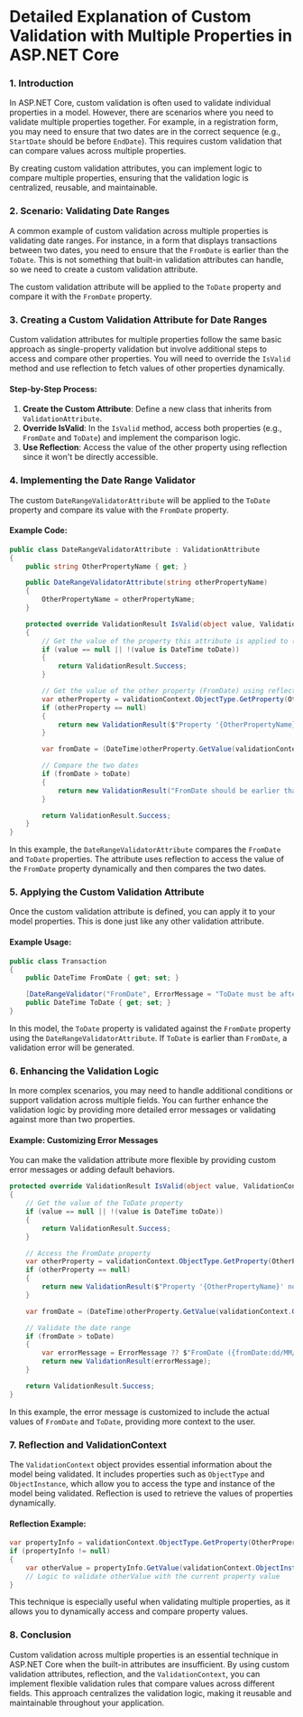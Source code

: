 
# Detailed Explanation of Custom Validation with Multiple Properties in ASP.NET Core

### 1. Introduction
In ASP.NET Core, custom validation is often used to validate individual properties in a model. However, there are scenarios where you need to validate multiple properties together. For example, in a registration form, you may need to ensure that two dates are in the correct sequence (e.g., `StartDate` should be before `EndDate`). This requires custom validation that can compare values across multiple properties.

By creating custom validation attributes, you can implement logic to compare multiple properties, ensuring that the validation logic is centralized, reusable, and maintainable.

### 2. Scenario: Validating Date Ranges
A common example of custom validation across multiple properties is validating date ranges. For instance, in a form that displays transactions between two dates, you need to ensure that the `FromDate` is earlier than the `ToDate`. This is not something that built-in validation attributes can handle, so we need to create a custom validation attribute.

The custom validation attribute will be applied to the `ToDate` property and compare it with the `FromDate` property.

### 3. Creating a Custom Validation Attribute for Date Ranges
Custom validation attributes for multiple properties follow the same basic approach as single-property validation but involve additional steps to access and compare other properties. You will need to override the `IsValid` method and use reflection to fetch values of other properties dynamically.

#### Step-by-Step Process:
1. **Create the Custom Attribute**: Define a new class that inherits from `ValidationAttribute`.
2. **Override IsValid**: In the `IsValid` method, access both properties (e.g., `FromDate` and `ToDate`) and implement the comparison logic.
3. **Use Reflection**: Access the value of the other property using reflection since it won't be directly accessible.

### 4. Implementing the Date Range Validator
The custom `DateRangeValidatorAttribute` will be applied to the `ToDate` property and compare its value with the `FromDate` property.

#### Example Code:
```csharp
public class DateRangeValidatorAttribute : ValidationAttribute
{
    public string OtherPropertyName { get; }

    public DateRangeValidatorAttribute(string otherPropertyName)
    {
        OtherPropertyName = otherPropertyName;
    }

    protected override ValidationResult IsValid(object value, ValidationContext validationContext)
    {
        // Get the value of the property this attribute is applied to (ToDate)
        if (value == null || !(value is DateTime toDate))
        {
            return ValidationResult.Success;
        }

        // Get the value of the other property (FromDate) using reflection
        var otherProperty = validationContext.ObjectType.GetProperty(OtherPropertyName);
        if (otherProperty == null)
        {
            return new ValidationResult($"Property '{OtherPropertyName}' not found.");
        }

        var fromDate = (DateTime)otherProperty.GetValue(validationContext.ObjectInstance);

        // Compare the two dates
        if (fromDate > toDate)
        {
            return new ValidationResult("FromDate should be earlier than ToDate.");
        }

        return ValidationResult.Success;
    }
}
```
In this example, the `DateRangeValidatorAttribute` compares the `FromDate` and `ToDate` properties. The attribute uses reflection to access the value of the `FromDate` property dynamically and then compares the two dates.

### 5. Applying the Custom Validation Attribute
Once the custom validation attribute is defined, you can apply it to your model properties. This is done just like any other validation attribute.

#### Example Usage:
```csharp
public class Transaction
{
    public DateTime FromDate { get; set; }

    [DateRangeValidator("FromDate", ErrorMessage = "ToDate must be after FromDate.")]
    public DateTime ToDate { get; set; }
}
```
In this model, the `ToDate` property is validated against the `FromDate` property using the `DateRangeValidatorAttribute`. If `ToDate` is earlier than `FromDate`, a validation error will be generated.

### 6. Enhancing the Validation Logic
In more complex scenarios, you may need to handle additional conditions or support validation across multiple fields. You can further enhance the validation logic by providing more detailed error messages or validating against more than two properties.

#### Example: Customizing Error Messages
You can make the validation attribute more flexible by providing custom error messages or adding default behaviors.

```csharp
protected override ValidationResult IsValid(object value, ValidationContext validationContext)
{
    // Get the value of the ToDate property
    if (value == null || !(value is DateTime toDate))
    {
        return ValidationResult.Success;
    }

    // Access the FromDate property
    var otherProperty = validationContext.ObjectType.GetProperty(OtherPropertyName);
    if (otherProperty == null)
    {
        return new ValidationResult($"Property '{OtherPropertyName}' not found.");
    }

    var fromDate = (DateTime)otherProperty.GetValue(validationContext.ObjectInstance);

    // Validate the date range
    if (fromDate > toDate)
    {
        var errorMessage = ErrorMessage ?? $"FromDate ({fromDate:dd/MM/yyyy}) must be earlier than ToDate ({toDate:dd/MM/yyyy}).";
        return new ValidationResult(errorMessage);
    }

    return ValidationResult.Success;
}
```
In this example, the error message is customized to include the actual values of `FromDate` and `ToDate`, providing more context to the user.

### 7. Reflection and ValidationContext
The `ValidationContext` object provides essential information about the model being validated. It includes properties such as `ObjectType` and `ObjectInstance`, which allow you to access the type and instance of the model being validated. Reflection is used to retrieve the values of properties dynamically.

#### Reflection Example:
```csharp
var propertyInfo = validationContext.ObjectType.GetProperty(OtherPropertyName);
if (propertyInfo != null)
{
    var otherValue = propertyInfo.GetValue(validationContext.ObjectInstance);
    // Logic to validate otherValue with the current property value
}
```
This technique is especially useful when validating multiple properties, as it allows you to dynamically access and compare property values.

### 8. Conclusion
Custom validation across multiple properties is an essential technique in ASP.NET Core when the built-in attributes are insufficient. By using custom validation attributes, reflection, and the `ValidationContext`, you can implement flexible validation rules that compare values across different fields. This approach centralizes the validation logic, making it reusable and maintainable throughout your application.
